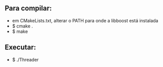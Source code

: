 ## Para compilar:
- em CMakeLists.txt, alterar o PATH para onde a libboost está instalada
- $ cmake .
- $ make

## Executar:
- $ ./Threader

